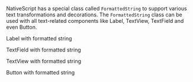 NativeScript has a special class called `FormattedString` to support various text transformations and decorations. The `FormattedString` class can be used with all text-related components like Label, TextView, TextField and even Button.

Label with formatted string
<snippet id='formatted-string-label-xml'/>

TextField with formatted string
<snippet id='formatted-string-textfield-xml'/>

TextView with formatted string
<snippet id="formatted-string-textview-xml"/>

Button with formatted string
<snippet id="formatted-string-button-xml"/>
